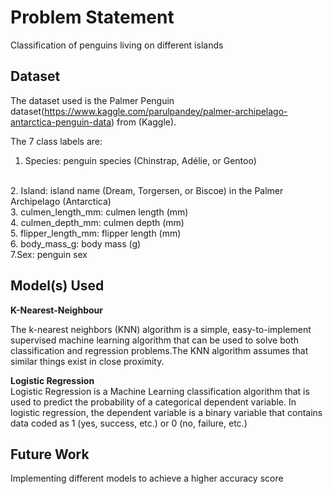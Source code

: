 # Problem Statement 
Classification of penguins living on different islands
## Dataset

The dataset used is the Palmer Penguin dataset(https://www.kaggle.com/parulpandey/palmer-archipelago-antarctica-penguin-data) from (Kaggle). 

The 7 class labels are:
<br>

1. Species: penguin species (Chinstrap, Adélie, or Gentoo)
<br>
2. Island: island name (Dream, Torgersen, or Biscoe) in the Palmer Archipelago (Antarctica)
<br>
3. culmen_length_mm: culmen length (mm)
<br>
4. culmen_depth_mm: culmen depth (mm)
<br>
5. flipper_length_mm: flipper length (mm)
<br>
6. body_mass_g: body mass (g)
<br>
7.Sex: penguin sex
<br>

## Model(s) Used

**K-Nearest-Neighbour**

The k-nearest neighbors (KNN) algorithm is a simple, easy-to-implement supervised machine learning algorithm that can be used to solve both classification and regression problems.The KNN algorithm assumes that similar things exist in close proximity.

**Logistic Regression**
<br>
Logistic Regression is a Machine Learning classification algorithm that is used to predict the probability of a categorical dependent variable. In logistic regression, the dependent variable is a binary variable that contains data coded as 1 (yes, success, etc.) or 0 (no, failure, etc.)

## Future Work
Implementing different models to achieve a higher accuracy score
